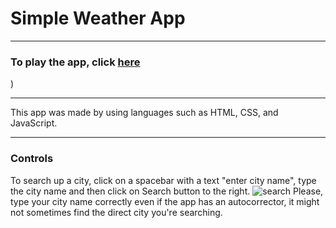 # Simple Weather App


---

### To play the app, click [here]()
)

---

This app was made by using languages such as HTML, CSS, and JavaScript.

---

### Controls
To search up a city, click on a spacebar with a text "enter city name", type the city name and then click on Search button to the right. ![search](https://github.com/user-attachments/assets/44e5a61f-ea47-453b-a22b-8853a3679fb9)
 Please, type your city name correctly even if the app has an autocorrector, it might not sometimes find the direct city you're searching.
